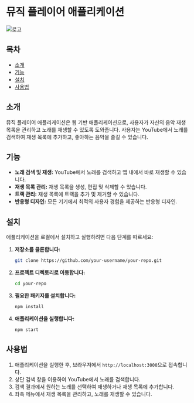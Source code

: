 # 뮤직 플레이어 애플리케이션

![로고](path/to/logo.png)  <!-- 프로젝트 로고 이미지 경로 -->

## 목차

- [소개](#소개)
- [기능](#기능)
- [설치](#설치)
- [사용법](#사용법)


## 소개

뮤직 플레이어 애플리케이션은 웹 기반 애플리케이션으로, 사용자가 자신의 음악 재생 목록을 관리하고 노래를 재생할 수 있도록 도와줍니다. 사용자는 YouTube에서 노래를 검색하여 재생 목록에 추가하고, 좋아하는 음악을 즐길 수 있습니다.

## 기능

- **노래 검색 및 재생:** YouTube에서 노래를 검색하고 앱 내에서 바로 재생할 수 있습니다.
- **재생 목록 관리:** 재생 목록을 생성, 편집 및 삭제할 수 있습니다.
- **트랙 관리:** 재생 목록에 트랙을 추가 및 제거할 수 있습니다.
- **반응형 디자인:** 모든 기기에서 최적의 사용자 경험을 제공하는 반응형 디자인.

## 설치

애플리케이션을 로컬에서 설치하고 실행하려면 다음 단계를 따르세요:

1. **저장소를 클론합니다:**

    ```sh
    git clone https://github.com/your-username/your-repo.git
    ```

2. **프로젝트 디렉토리로 이동합니다:**

    ```sh
    cd your-repo
    ```

3. **필요한 패키지를 설치합니다:**

    ```sh
    npm install
    ```

4. **애플리케이션을 실행합니다:**

    ```sh
    npm start
    ```

## 사용법

1. 애플리케이션을 실행한 후, 브라우저에서 `http://localhost:3000`으로 접속합니다.
2. 상단 검색 창을 이용하여 YouTube에서 노래를 검색합니다.
3. 검색 결과에서 원하는 노래를 선택하여 재생하거나 재생 목록에 추가합니다.
4. 좌측 메뉴에서 재생 목록을 관리하고, 노래를 재생할 수 있습니다.

